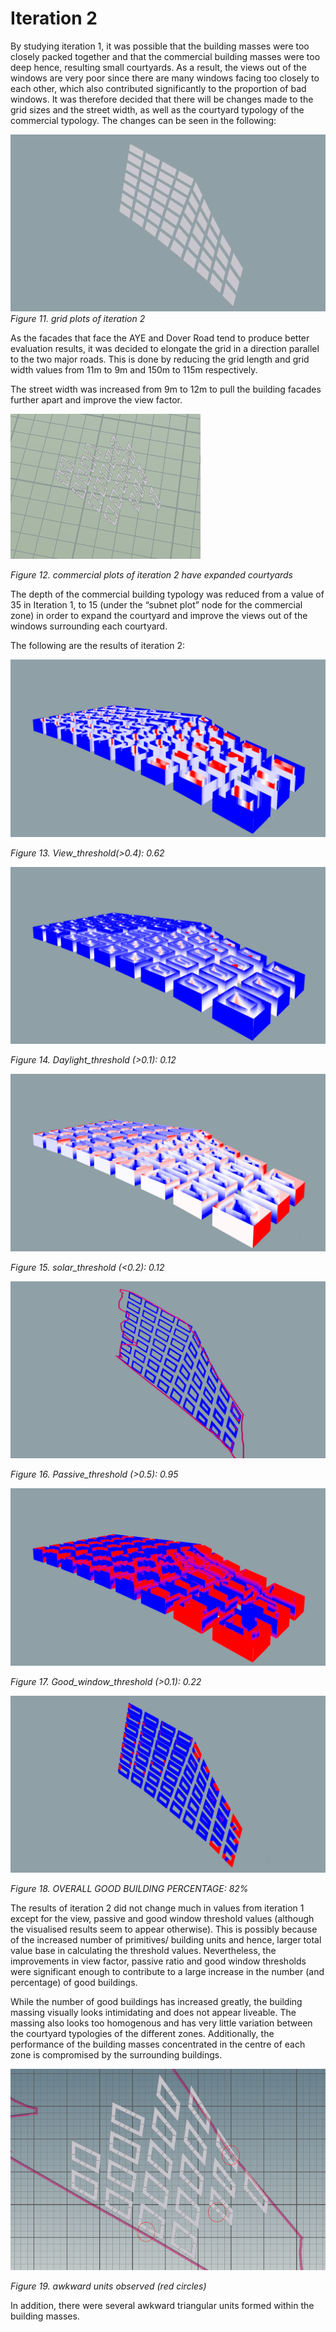 # Iteration 2

By studying iteration 1, it was possible that the building masses were too closely packed together and that the commercial building masses were too deep hence, resulting small courtyards. As a result, the views out of the windows are very poor since there are many windows facing too closely to each other, which also contributed significantly to the proportion of bad windows.
It was therefore decided that there will be changes made to the grid sizes and the street width, as well as the courtyard typology of the commercial typology. The changes can be seen in the following:

![](./imgs/it%202%20plot.PNG)
*Figure 11. grid plots of iteration 2*

As the facades that face the AYE and Dover Road tend to produce better evaluation results, it was decided to elongate the grid in a direction parallel to the two major roads. This is done by reducing the grid length and grid width values from 11m to 9m and 150m to 115m respectively. 

The street width  was increased from 9m to 12m to pull the building facades further apart and improve the view factor.  

![](./imgs/comm%20plot%202.PNG)

*Figure 12. commercial plots of iteration 2 have expanded courtyards*

The depth of the commercial building typology was reduced from a value of 35 in Iteration 1, to 15 (under the “subnet plot” node for the commercial zone) in order to expand the courtyard and improve the views out of the windows surrounding each courtyard. 

The following are the results of iteration 2:

![](./imgs/it2%20view.png)

*Figure 13. View_threshold(>0.4): 0.62*

![](./imgs/it2%20daylight.png)
 
*Figure 14. Daylight_threshold (>0.1): 0.12*

![](./imgs/it2%20solar.png)

*Figure 15. solar_threshold (<0.2): 0.12*

![](./imgs/it2passive.png)

*Figure 16. Passive_threshold (>0.5):  0.95*

![](./imgs/it2%20window.png)

*Figure 17. Good_window_threshold (>0.1):  0.22*

![](./imgs/it2%20good%20building.png)

*Figure 18. OVERALL GOOD BUILDING PERCENTAGE: 82%*

The results of iteration 2 did not change much in values from iteration 1 except for the view, passive and good window threshold values (although the visualised results seem to appear otherwise). This is possibly because of the increased number of primitives/ building units and hence, larger total value base in calculating the threshold values.  Nevertheless, the improvements in view factor, passive ratio and good window thresholds were significant enough to contribute to a large increase in the number (and percentage) of good buildings. 

While the number of good buildings has increased greatly, the building massing visually looks intimidating and does not appear liveable.  The massing also looks too homogenous and has very little variation between the courtyard typologies of the different zones. Additionally, the performance of the building masses concentrated in the centre of each zone is compromised by the surrounding buildings.

![](./imgs/it2awkward.png)

*Figure 19. awkward units observed (red circles)*

In addition, there were several awkward triangular units formed within the building masses.  






